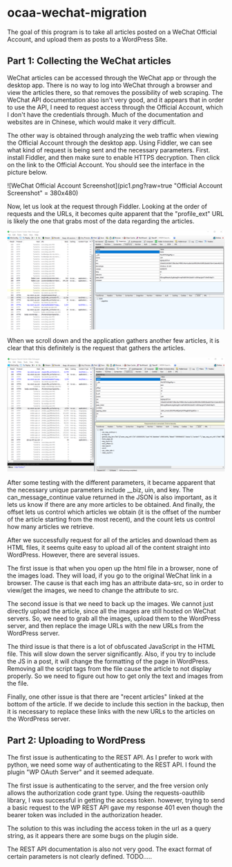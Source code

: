 # ocaa-wechat-migration
The goal of this program is to take all articles posted on a WeChat Official Account, and upload them as posts to a WordPress Site.

## Part 1: Collecting the WeChat articles
WeChat articles can be accessed through the WeChat app or through the desktop app. There is no way to log into WeChat through a browser and view the articles there, so that removes the possibility of web scraping. The WeChat API documentation also isn't very good, and it appears that in order to use the API, I need to request access through the Official Account, which I don't have the credentials through. Much of the documentation and websites are in Chinese, which would make it very difficult.

The other way is obtained through analyzing the web traffic when viewing the Official Account through the desktop app. Using Fiddler, we can see what kind of request is being sent and the necessary parameters. First. install Fiddler, and then make sure to enable HTTPS decryption. Then click on the link to the Official Account. You should see the interface in the picture below.

![WeChat Official Account Screenshot](pic1.png?raw=true "Official Account Screenshot" = 380x480)

Now, let us look at the request through Fiddler.  Looking at the order of requests and the URLs, it becomes quite apparent that the "profile_ext" URL is likely the one that grabs most of the data regarding the articles. 

![Initial Fiddler Request Screenshot](pic2.png?raw=true "Initial Fiddler Request for Articles")

When we scroll down and the application gathers another few articles, it is clear that this definitely is the request that gathers the articles. 

![Second Fiddler Request Screenshot](pic3.png?raw=true "Second Fiddler Request for Articles")

After some testing with the different parameters, it became apparent that the necessary unique parameters include __biz, uin, and key. The can_message_continue value returned in the JSON is also important, as it lets us know if there are any more articles to be obtained. And finally, the offset lets us control which articles we obtain (it is the offset of the number of the article starting from the most recent), and the count lets us control how many articles we retrieve. 

After we successfully request for all of the articles and download them as HTML files, it seems quite easy to upload all of the content straight into WordPress. However, there are several issues.

The first issue is that when you open up the html file in a browser, none of the images load. They will load, if you go to the original WeChat link in a browser. The cause is that each img has an attribute data-src, so in order to view/get the images, we need to change the attribute to src.

The second issue is that we need to back up the images. We cannot just directly upload the article, since all the images are still hosted on WeChat servers. So, we need to grab all the images, upload them to the WordPress server, and then replace the image URLs with the new URLs from the WordPress server.

The third issue is that there is a lot of obfuscated JavaScript in the HTML file. This will slow down the server significantly. Also, if you try to include the JS in a post, it will change the formatting of the page in WordPress. Removing all the script tags from the file cause the article to not display properly. So we need to figure out how to get only the text and images from the file.

Finally, one other issue is that there are "recent articles" linked at the bottom of the article. If we decide to include this section in the backup, then it is necessary to replace these links with the new URLs to the articles on the WordPress server.

## Part 2: Uploading to WordPress

The first issue is authenticating to the REST API. As I prefer to work with python, we need some way of authenticating to the REST API. I found the plugin "WP OAuth Server" and it seemed adequate.

The first issue is authenticating to the server, and the free version only allows the authorization code grant type. Using the requests-oauthlib library, I was successful in getting the access token. however, trying to send a basic request to the WP REST API gave my response 401 even though the bearer token was included in the authorization header.

The solution to this was including the access token in the url as a query string, as it appears there are some bugs on the plugin side.

The REST API documentation is also not very good. The exact format of certain parameters is not clearly defined. TODO.....
